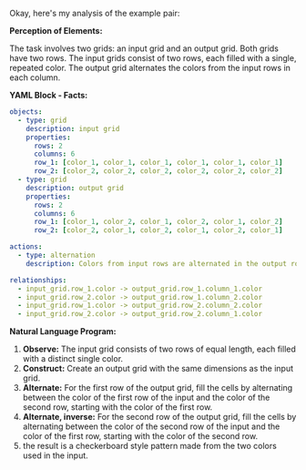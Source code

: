 Okay, here's my analysis of the example pair:

**Perception of Elements:**

The task involves two grids: an input grid and an output grid. Both grids have two rows. The input grids consist of two rows, each filled with a single, repeated color. The output grid alternates the colors from the input rows in each column.

**YAML Block - Facts:**


```yaml
objects:
  - type: grid
    description: input grid
    properties:
      rows: 2
      columns: 6
      row_1: [color_1, color_1, color_1, color_1, color_1, color_1]
      row_2: [color_2, color_2, color_2, color_2, color_2, color_2]
  - type: grid
    description: output grid
    properties:
      rows: 2
      columns: 6
      row_1: [color_1, color_2, color_1, color_2, color_1, color_2]
      row_2: [color_2, color_1, color_2, color_1, color_2, color_1]

actions:
  - type: alternation
    description: Colors from input rows are alternated in the output rows.

relationships:
  - input_grid.row_1.color -> output_grid.row_1.column_1.color
  - input_grid.row_2.color -> output_grid.row_1.column_2.color
  - input_grid.row_1.color -> output_grid.row_2.column_2.color
  - input_grid.row_2.color -> output_grid.row_2.column_1.color
```


**Natural Language Program:**

1.  **Observe:** The input grid consists of two rows of equal length, each filled with a distinct single color.
2.  **Construct:** Create an output grid with the same dimensions as the input grid.
3.  **Alternate:** For the first row of the output grid, fill the cells by alternating between the color of the first row of the input and the color of the second row, starting with the color of the first row.
4. **Alternate, inverse:** For the second row of the output grid, fill the cells by alternating between the color of the second row of the input and the color of the first row, starting with the color of the second row.
5. the result is a checkerboard style pattern made from the two colors used in the input.
